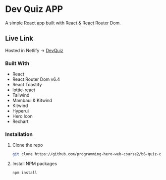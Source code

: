 # Dev Quiz APP

A simple React app built with React & React Router Dom.

## Live Link

Hosted in Netlify -> [DevQuiz](https://dev-quiz-imran.netlify.app/)

### Built With

* React
* React Router Dom v6.4 
* React Toastify
* lottie-react
* Tailwind
* Mambaui & Kitwind
* Kitwind
* Hyperui
* Hero Icon
* Rechart

### Installation
1. Clone the repo
   ```sh
   git clone https://github.com/programming-hero-web-course2/b6-quiz-crackerz-imran-mridha.git
   ```
2. Install NPM packages
   ```sh
   npm install
   ```

